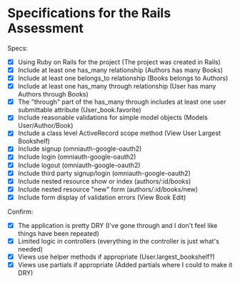 # Specifications for the Rails Assessment

Specs:
- [x] Using Ruby on Rails for the project (The project was created in Rails)
- [x] Include at least one has_many relationship (Authors has many Books)
- [x] Include at least one belongs_to relationship (Books belongs to Authors)
- [x] Include at least one has_many through relationship (User has many Authors through Books)
- [x] The "through" part of the has_many through includes at least one user submittable attribute (User_book.favorite)
- [x] Include reasonable validations for simple model objects (Models User/Author/Book)
- [x] Include a class level ActiveRecord scope method (View User Largest Bookshelf)
- [x] Include signup (omniauth-google-oauth2)
- [x] Include login (omniauth-google-oauth2)
- [x] Include logout (omniauth-google-oauth2)
- [x] Include third party signup/login (omniauth-google-oauth2)
- [x] Include nested resource show or index (authors/:id/books)
- [x] Include nested resource "new" form (authors/:id/books/new)
- [x] Include form display of validation errors (View Book Edit)

Confirm:
- [x] The application is pretty DRY (I've gone through and I don't feel like things have been repeated)
- [x] Limited logic in controllers (everything in the controller is just what's needed)
- [x] Views use helper methods if appropriate (User.largest_bookshelf?)
- [x] Views use partials if appropriate (Added partials where I could to make it DRY)
